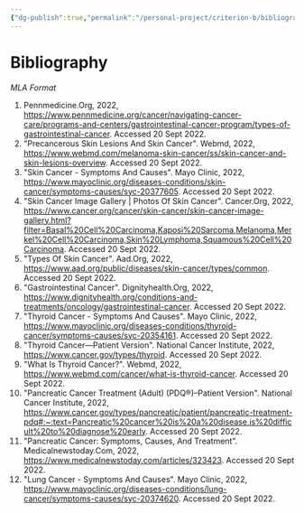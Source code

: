 ```yaml
---
{"dg-publish":true,"permalink":"/personal-project/criterion-b/bibliography/","dgHomeLink":true,"dgPassFrontmatter":true}
---
```


# Bibliography
*MLA Format*
1. Pennmedicine.Org, 2022, https://www.pennmedicine.org/cancer/navigating-cancer-care/programs-and-centers/gastrointestinal-cancer-program/types-of-gastrointestinal-cancer. Accessed 20 Sept 2022.
2. "Precancerous Skin Lesions And Skin Cancer". Webmd, 2022, https://www.webmd.com/melanoma-skin-cancer/ss/skin-cancer-and-skin-lesions-overview. Accessed 20 Sept 2022.
3. "Skin Cancer - Symptoms And Causes". Mayo Clinic, 2022, https://www.mayoclinic.org/diseases-conditions/skin-cancer/symptoms-causes/syc-20377605. Accessed 20 Sept 2022.
4. "Skin Cancer Image Gallery | Photos Of Skin Cancer". Cancer.Org, 2022, https://www.cancer.org/cancer/skin-cancer/skin-cancer-image-gallery.html?filter=Basal%20Cell%20Carcinoma,Kaposi%20Sarcoma,Melanoma,Merkel%20Cell%20Carcinoma,Skin%20Lymphoma,Squamous%20Cell%20Carcinoma. Accessed 20 Sept 2022.
5. "Types Of Skin Cancer". Aad.Org, 2022, https://www.aad.org/public/diseases/skin-cancer/types/common. Accessed 20 Sept 2022.
6. "Gastrointestinal Cancer". Dignityhealth.Org, 2022, https://www.dignityhealth.org/conditions-and-treatments/oncology/gastrointestinal-cancer. Accessed 20 Sept 2022.
7. "Thyroid Cancer - Symptoms And Causes". Mayo Clinic, 2022, https://www.mayoclinic.org/diseases-conditions/thyroid-cancer/symptoms-causes/syc-20354161. Accessed 20 Sept 2022.
8. "Thyroid Cancer—Patient Version". National Cancer Institute, 2022, https://www.cancer.gov/types/thyroid. Accessed 20 Sept 2022.
9. "What Is Thyroid Cancer?". Webmd, 2022, https://www.webmd.com/cancer/what-is-thyroid-cancer. Accessed 20 Sept 2022.
10. "Pancreatic Cancer Treatment (Adult) (PDQ®)–Patient Version". National Cancer Institute, 2022, https://www.cancer.gov/types/pancreatic/patient/pancreatic-treatment-pdq#:~:text=Pancreatic%20cancer%20is%20a%20disease,is%20difficult%20to%20diagnose%20early. Accessed 20 Sept 2022.
11. "Pancreatic Cancer: Symptoms, Causes, And Treatment". Medicalnewstoday.Com, 2022, https://www.medicalnewstoday.com/articles/323423. Accessed 20 Sept 2022.
12. "Lung Cancer - Symptoms And Causes". Mayo Clinic, 2022, https://www.mayoclinic.org/diseases-conditions/lung-cancer/symptoms-causes/syc-20374620. Accessed 20 Sept 2022.